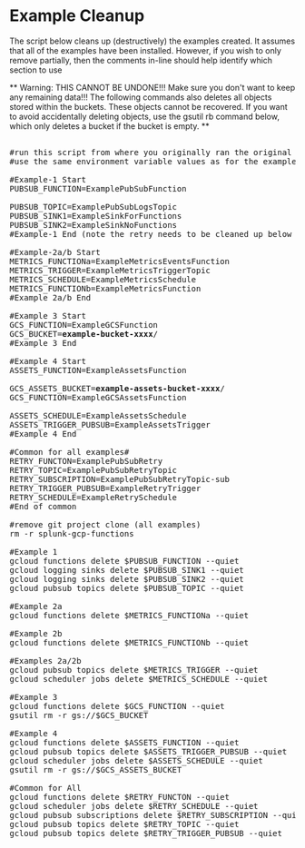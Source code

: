 # Example Cleanup

The script below cleans up (destructively) the examples created. It assumes that all of the examples have been installed. However, if you wish to only remove partially, then the comments in-line should help identify which section to use

** Warning:
THIS CANNOT BE UNDONE!!! 
Make sure you don't want to keep any remaining data!!!
The following commands also deletes all objects stored within the buckets. These objects cannot be recovered. If you want to avoid accidentally deleting objects, use the gsutil rb command below, which only deletes a bucket if the bucket is empty. **



<pre>

#run this script from where you originally ran the original examples from
#use the same environment variable values as for the example builds

#Example-1 Start
PUBSUB_FUNCTION=ExamplePubSubFunction

PUBSUB_TOPIC=ExamplePubSubLogsTopic
PUBSUB_SINK1=ExampleSinkForFunctions
PUBSUB_SINK2=ExampleSinkNoFunctions
#Example-1 End (note the retry needs to be cleaned up below also)

#Example-2a/b Start
METRICS_FUNCTIONa=ExampleMetricsEventsFunction
METRICS_TRIGGER=ExampleMetricsTriggerTopic
METRICS_SCHEDULE=ExampleMetricsSchedule
METRICS_FUNCTIONb=ExampleMetricsFunction
#Example 2a/b End

#Example 3 Start
GCS_FUNCTION=ExampleGCSFunction
GCS_BUCKET=<strong>example-bucket-xxxx</strong>/
#Example 3 End

#Example 4 Start
ASSETS_FUNCTION=ExampleAssetsFunction

GCS_ASSETS_BUCKET=<strong>example-assets-bucket-xxxx</strong>/
GCS_FUNCTION=ExampleGCSAssetsFunction

ASSETS_SCHEDULE=ExampleAssetsSchedule
ASSETS_TRIGGER_PUBSUB=ExampleAssetsTrigger
#Example 4 End

#Common for all examples#
RETRY_FUNCTON=ExamplePubSubRetry
RETRY_TOPIC=ExamplePubSubRetryTopic
RETRY_SUBSCRIPTION=ExamplePubSubRetryTopic-sub
RETRY_TRIGGER_PUBSUB=ExampleRetryTrigger
RETRY_SCHEDULE=ExampleRetrySchedule
#End of common

#remove git project clone (all examples)
rm -r splunk-gcp-functions

#Example 1
gcloud functions delete $PUBSUB_FUNCTION --quiet
gcloud logging sinks delete $PUBSUB_SINK1 --quiet
gcloud logging sinks delete $PUBSUB_SINK2 --quiet
gcloud pubsub topics delete $PUBSUB_TOPIC --quiet

#Example 2a
gcloud functions delete $METRICS_FUNCTIONa --quiet

#Example 2b
gcloud functions delete $METRICS_FUNCTIONb --quiet

#Examples 2a/2b
gcloud pubsub topics delete $METRICS_TRIGGER --quiet
gcloud scheduler jobs delete $METRICS_SCHEDULE --quiet

#Example 3
gcloud functions delete $GCS_FUNCTION --quiet
gsutil rm -r gs://$GCS_BUCKET

#Example 4
gcloud functions delete $ASSETS_FUNCTION --quiet
gcloud pubsub topics delete $ASSETS_TRIGGER_PUBSUB --quiet
gcloud scheduler jobs delete $ASSETS_SCHEDULE --quiet
gsutil rm -r gs://$GCS_ASSETS_BUCKET 

#Common for All
gcloud functions delete $RETRY_FUNCTON --quiet
gcloud scheduler jobs delete $RETRY_SCHEDULE --quiet
gcloud pubsub subscriptions delete $RETRY_SUBSCRIPTION --quiet
gcloud pubsub topics delete $RETRY_TOPIC --quiet
gcloud pubsub topics delete $RETRY_TRIGGER_PUBSUB --quiet




</pre>


